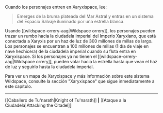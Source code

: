 Cuando los personajes entren en Xaryxispace, lee:  

> Emerges de la bruma plateada del Mar Astral y entras en un sistema del Espacio Salvaje iluminado por una estrella blanca.

Usando [[wildspace-orrery-aag|Wildspace orrery]], los personajes pueden trazar un rumbo hacia la ciudadela imperial del Imperio Xaryxiano, que está conectada a Xaryxis por un haz de luz de 300 millones de millas de largo. Los personajes se encuentran a 100 millones de millas (1 día de viaje en nave hechicera) de la ciudadela imperial cuando su flota entra en Xaryxispace. Si los personajes ya no tienen el [[wildspace-orrery-aag|Wildspace orrery]], pueden volar hacia la estrella hasta que vean el haz de luz y seguirlo hasta la ciudadela imperial.

Para ver un mapa de Xaryxispace y más información sobre este sistema Wildspace, consulte la sección "Xaryxispace" que sigue inmediatamente a este capítulo.

* * *

[[Caballero de Tu'narath|Knight of Tu'narath]] **|** [[Ataque a la Ciudadela|Attacking the Citadel]] 

